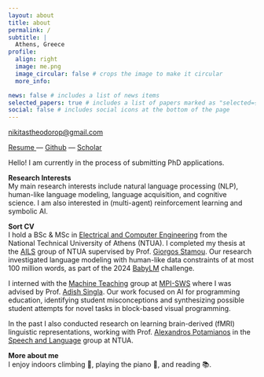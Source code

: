 ```yaml
---
layout: about
title: about
permalink: /
subtitle: |
  Athens, Greece 
profile:
  align: right
  image: me.png
  image_circular: false # crops the image to make it circular
  more_info:

news: false # includes a list of news items
selected_papers: true # includes a list of papers marked as "selected={true}"
social: false # includes social icons at the bottom of the page
---
```



nikitastheodorop@gmail.com

[Resume 
](assets/pdf/cv_nikitas_theodoropoulos.pdf) <i class="fa-solid fa-arrow-up-right-from-square"></i> — [Github](https://github.com/nikitas-theo) <i class="fa-brands fa-github"></i>
— [Scholar](https://scholar.google.com/citations?user=eqyKPGkAAAAJ)  <i class="fa-solid fa-graduation-cap"></i>


Hello! 
I am currently in the process of submitting PhD applications.


**Research Interests**\
My main research interests include natural language processing (NLP), human-like language modeling, language acquisition, and cognitive science. I am also interested in (multi-agent) reinforcement learning and symbolic AI.



**Sort CV**\
I hold a BSc & MSc in [Electrical and Computer Engineering](https://www.ece.ntua.gr/en) from the National Technical University of Athens (NTUA). I completed my thesis at the [AILS](https://www.ails.ece.ntua.gr/) group of NTUA supervised by Prof. [Giorgos Stamou](https://www.ece.ntua.gr/en/staff/174). Our research investigated language modeling with human-like data constraints of at most 100 million words, as part of the 2024 [BabyLM](https://babylm.github.io/) challenge.


I interned with the [Machine Teaching](https://machineteaching.mpi-sws.org/) group at [MPI-SWS](https://www.mpi-sws.org/) where I was advised by Prof. [Adish Singla](https://machineteaching.mpi-sws.org/adishsingla.html). Our work focused on AI for programming education, identifying student misconceptions and synthesizing possible student attempts for novel tasks in block-based visual programming. 

In the past I also conducted research on learning brain-derived (fMRI) linguistic representations, working with Prof. [Alexandros Potamianos](https://slp-ntua.github.io/potam/) in the [Speech and Language](https://slp-ntua.github.io/index.html) group at NTUA. 


**More about me**\
I enjoy indoors climbing 🧗, playing the piano 🎹, and reading 📚.

